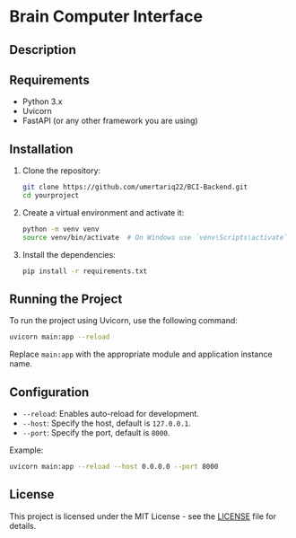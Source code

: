 # Brain Computer Interface

## Description


## Requirements
- Python 3.x
- Uvicorn
- FastAPI (or any other framework you are using)

## Installation
1. Clone the repository:
    ```bash
    git clone https://github.com/umertariq22/BCI-Backend.git
    cd yourproject
    ```

2. Create a virtual environment and activate it:
    ```bash
    python -m venv venv
    source venv/bin/activate  # On Windows use `venv\Scripts\activate`
    ```

3. Install the dependencies:
    ```bash
    pip install -r requirements.txt
    ```

## Running the Project
To run the project using Uvicorn, use the following command:
```bash
uvicorn main:app --reload
```
Replace `main:app` with the appropriate module and application instance name.

## Configuration
- `--reload`: Enables auto-reload for development.
- `--host`: Specify the host, default is `127.0.0.1`.
- `--port`: Specify the port, default is `8000`.

Example:
```bash
uvicorn main:app --reload --host 0.0.0.0 --port 8000
```

## License
This project is licensed under the MIT License - see the [LICENSE](LICENSE) file for details.